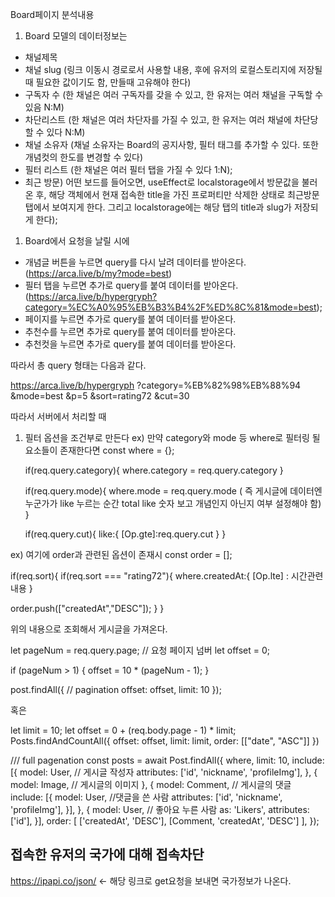 Board페이지 분석내용

1. Board 모델의 데이터정보는

- 채널제목
- 채널 slug (링크 이동시 경로로서 사용할 내용, 후에 유저의 로컬스토리지에 저장될 때 필요한 값이기도 함, 만들때 고유해야 한다)
- 구독자 수 (한 채널은 여러 구독자를 갖을 수 있고, 한 유저는 여러 채널을 구독할 수 있음 N:M)
- 차단리스트 (한 채널은 여러 차단자를 가질 수 있고, 한 유저는 여러 채널에 차단당할 수 있다 N:M)
- 채널 소유자 (채널 소유자는 Board의 공지사항, 필터 태그를 추가할 수 있다. 또한 개념컷의 한도를 변경할 수 있다)
- 필터 리스트 (한 채널은 여러 필터 탭을 가질 수 있다 1:N);
- 최근 방문) 어떤 보드를 들어오면, useEffect로 localstorage에서 방문값을 불러온 후, 해당 객체에서 현재 접속한 title을 가진 프로퍼티만 삭제한 상태로 최근방문 탭에서 보여지게 한다. 그리고 localstorage에는 해당 탭의 title과 slug가 저장되게 한다);

1. Board에서 요청을 날릴 시에

- 개념글 버튼을 누르면 query를 다시 날려 데이터를 받아온다. (https://arca.live/b/my?mode=best)
- 필터 탭을 누르면 추가로 query를 붙여 데이터를 받아온다. (https://arca.live/b/hypergryph?category=%EC%A0%95%EB%B3%B4%2F%ED%8C%81&mode=best);
- 페이지를 누르면 추가로 query를 붙여 데이터를 받아온다.
- 추천수를 누르면 추가로 query를 붙여 데이터를 받아온다.
- 추천컷을 누르면 추가로 query를 붙여 데이터를 받아온다.

따라서 총 query 형태는 다음과 같다.

https://arca.live/b/hypergryph
?category=%EB%82%98%EB%88%94
&mode=best
&p=5
&sort=rating72
&cut=30

따라서 서버에서 처리할 때

1. 필터 옵션을 조건부로 만든다
   ex) 만약 category와 mode 등 where로 필터링 될 요소들이 존재한다면
   const where = {};

   if(req.query.category){
   where.category = req.query.category
   }

   if(req.query.mode){
   where.mode = req.query.mode ( 즉 게시글에 데이터엔 누군가가 like 누르는 순간 total like 숫자 보고 개념인지 아닌지 여부 설정해야 함)
   }

   if(req.query.cut){
   like:{
   [Op.gte]:req.query.cut
   }
   }

ex) 여기에 order과 관련된 옵션이 존재시
const order = [];

if(req.sort){
if(req.sort === "rating72"){
where.createdAt:{
[Op.lte] : 시간관련 내용
}

order.push(["createdAt","DESC"]);
}
}

위의 내용으로 조회해서 게시글을 가져온다.

let pageNum = req.query.page; // 요청 페이지 넘버
let offset = 0;

if (pageNum > 1) {
offset = 10 \* (pageNum - 1);
}

post.findAll({
// pagination
offset: offset,
limit: 10
});

혹은

let limit = 10;
let offset = 0 + (req.body.page - 1) \* limit;
Posts.findAndCountAll({
offset: offset,
limit: limit,
order: [["date", "ASC"]]
})

/// full pagenation
const posts = await Post.findAll({
where,
limit: 10,
include: [{
model: User, // 게시글 작성자
attributes: ['id', 'nickname', 'profileImg'],
}, {
model: Image, // 게시글의 이미지
}, {
model: Comment, // 게시글의 댓글
include: [{
model: User, //댓글을 쓴 사람
attributes: ['id', 'nickname', 'profileImg'],
}],
}, {
model: User, // 좋아요 누른 사람
as: 'Likers',
attributes: ['id'],
}],
order: [
['createdAt', 'DESC'],
[Comment, 'createdAt', 'DESC']
],
});

## 접속한 유저의 국가에 대해 접속차단

https://ipapi.co/json/ <- 해당 링크로 get요청을 보내면 국가정보가 나온다.
